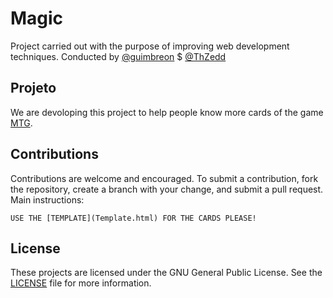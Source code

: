 # Magic

Project carried out with the purpose of improving web development techniques.
Conducted by [@guimbreon](https://github.com/guimbreon) $ [@ThZedd](https://github.com/ThZedd)

## Projeto

We are devoloping this project to help people know more cards of the game [MTG](https://magic.wizards.com/en).

## Contributions

Contributions are welcome and encouraged. To submit a contribution, fork the repository, create a branch with your change, and submit a pull request. Main instructions:
	
	USE THE [TEMPLATE](Template.html) FOR THE CARDS PLEASE!
	


## License

These projects are licensed under the GNU General Public License. See the [LICENSE](LICENSE) file for more information.

